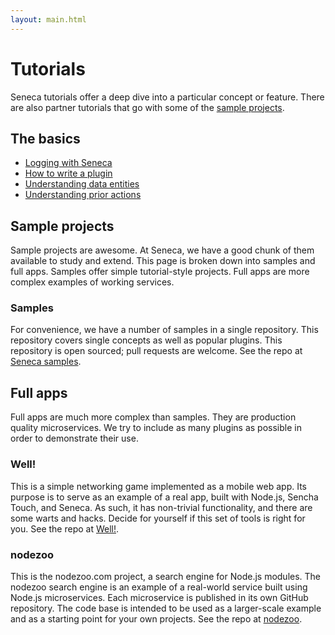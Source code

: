 ```yaml
---
layout: main.html
---
```


# Tutorials
Seneca tutorials offer a deep dive into a particular concept or feature. There are also partner tutorials that go with some of the [sample projects][].

## The basics

- [Logging with Seneca][]
- [How to write a plugin][]
- [Understanding data entities][]
- [Understanding prior actions][]

## Sample projects
Sample projects are awesome. At Seneca, we have a good chunk of them available to study and extend. This page
is broken down into samples and full apps. Samples offer simple tutorial-style projects. Full apps are more complex
examples of working services.

### Samples
For convenience, we have a number of samples in a single repository. This repository covers single concepts
as well as popular plugins. This repository is open sourced; pull requests are welcome. See the repo at [Seneca samples][].

## Full apps
Full apps are much more complex than samples. They are production quality microservices. We
try to include as many plugins as possible in order to demonstrate their use.

### Well!
This is a simple networking game implemented as a mobile web app. Its purpose is to serve as an example of a real app, built with Node.js, Sencha Touch, and Seneca. As such, it has non-trivial functionality, and there are some warts and hacks. Decide for yourself if this set of tools is right for you. See the repo at [Well!][].

### nodezoo
This is the nodezoo.com project, a search engine for Node.js modules. The nodezoo search engine is an example of a real-world service built using Node.js microservices. Each microservice is published in its own GitHub repository. The code base is intended to be used as a larger-scale example and as a starting point for your own projects. See the repo at [nodezoo][].

[Sample projects]: /tutorials/#samples
[Logging with Seneca]: /tutorials/logging-with-seneca.html
[How to write a plugin]: /tutorials/how-to-write-a-plugin.html
[Understanding data entities]: /tutorials/understanding-data-entities.html
[Understanding prior actions]: /tutorials/understanding-prior-actions.html
[Seneca samples]: https://github.com/rjrodger/seneca-examples
[Well!]: https://github.com/nearform/well
[nodezoo]: https://github.com/rjrodger/nodezoo
